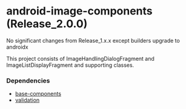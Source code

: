 # android-image-components (Release_2.0.0)

No significant changes from Release_1.x.x except builders upgrade to androidx


This project consists of ImageHandlingDialogFragment and ImageListDisplayFragment and supporting classes.


### Dependencies

- [base-components](https://github.com/gitprelimtek/android-base-components)
- [validation](https://github.com/gitprelimtek/android-validation)

